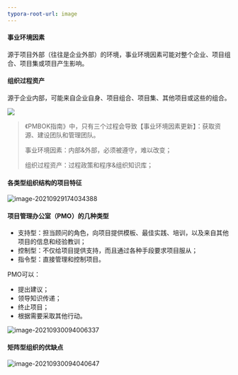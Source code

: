 ```yaml
---
typora-root-url: image
---
```


#### 事业环境因素

源于项目外部（往往是企业外部）的环境，事业环境因素可能对整个企业、项目组合、项目集或项目产生影响。

#### 组织过程资产

源于企业内部，可能来自企业自身、项目组合、项目集、其他项目或这些的组合。

![](./image/image-20210929172022969.png)



> 《PMBOK指南》中，只有三个过程会导致【事业环境因素更新】：获取资源、建设团队和管理团队。
>
> 事业环境因素：内部&外部，必须被遵守，难以改变；
>
> 组织过程资产：过程政策和程序&组织知识库；

#### 各类型组织结构的项目特征

![image-20210929174034388](./image/image-20210929174034388.png)

#### 项目管理办公室（PMO）的几种类型

- 支持型：担当顾问的角色，向项目提供模板、最佳实践、培训，以及来自其他项目的信息和经验教训；
- 控制型：不仅给项目提供支持，而且通过各种手段要求项目服从；
- 指令型：直接管理和控制项目。

PMO可以：

- 提出建议；
- 领导知识传递；
- 终止项目；
- 根据需要采取其他行动。

![image-20210930094006337](./image/image-20210930094006337.png)

#### 矩阵型组织的优缺点

![image-20210930094040647](./image/image-20210930094040647.png)

